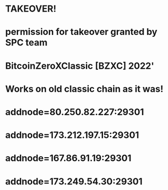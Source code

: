 # TAKEOVER!
# permission for takeover granted by SPC team
# BitcoinZeroXClassic [BZXC] 2022'
# Works on old classic chain as it was!

# addnode=80.250.82.227:29301
# addnode=173.212.197.15:29301
# addnode=167.86.91.19:29301
# addnode=173.249.54.30:29301
